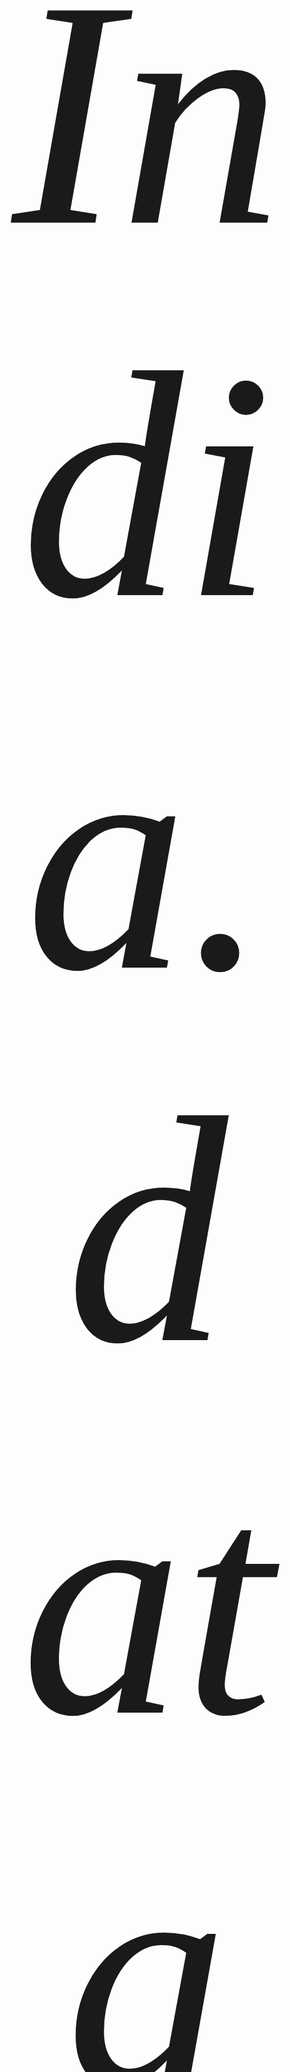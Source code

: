 <p align="center" style="font-size:54vw;font-family:Tahoma;font-style:italic;">India.data</p>

**A community maintained, de-centralized OGD(Open Government Data) inference portal.**
- by [Karan Sapolia](https://karansapolia.github.io) and [Contributors]()


India.data helps you visualize and chart Indian Survey data including [OGD](https://data.gov.in)(Open Government Data) without right from your mobile device, without the need of any in-depth knowledge about using CSVs, Excel sheets, etc. The website will provide detailed and interactive maps and charts to infer from the OGD data.

## We already have data.gov.in. Why another data portal?
The Government of India has made a lot of public data available through its data.gov.in portal and made it publicly reusable and accessible to all by following the [Government Open Data License - India](https://data.gov.in/government-open-data-license-india). 

The data portal provides datasets for personal usage and inference and also offers APIs to use the data in third-party projects and offers data visualizations to a certain extent. But a very critical use-case is not addressed in the current state of the data portal and that is that most of the Citizens of India have mobile devices (mobile phones) as their primary and maybe only computing device. Other that most of these mobile devices access the internet thorugh 4G, 3G and 2G data networks. This implies there is a need for a data portal which is mobile and network friendly. Currently, data.gov.in does not address this problem and hence widespread public use of Indian Government Data is not possible by citizens at the moment.

India.data aims to address this problem. It aims to be a lighweight, mobile-friendly and easy-to-use community maintained data portal which sources data from various publicly available sources and allows all citizens, even those in the remotest of villages to access and infer frfom OGD data easily.

You are free to copy, modify, and distribute floWeaver with attribution under the terms of the MIT license. See the [License](https://github.com/karansapolia/India.data/blob/master/LICENSE) file
for details. If you find it useful please acknowledge that by citing India.data 
(see below).

## Using India.data
The project will be available as a completed website for all to use. You can clone and use the project source code from this repo.

## Engage and find out more
* The project [Documentation]() is currently being developed and will be available soon. 
* You can also read the project [License](https://github.com/karansapolia/India.data/blob/master/LICENSE). 
* Or go through the list of [Contributors]().

## Contributing to India.data
India.data is currently in a nascent stage, and while the contribution guidelines will be defined later, currently you can find project goals and aims using these documents and start contributing to the project: 
* The project aims can be found in the [Project Open Canvas](https://docs.google.com/presentation/d/1VW1mZcP9nKQVwNfgyFIiw2fk8GWuK8TKlp9soRZB-Qo/edit#slide=id.p)
* And the [Project Roadmap](https://github.com/karansapolia/India.data/projects/1) lists some preliminary goals for which you can start working.

In case you do not find the way you would like to contribute to the project listed, create a [new issue](https://github.com/karansapolia/India.data/issues/new) and let us know.

## Current Data Sources :
+ [data.gov.in](https://data.gov.in)
